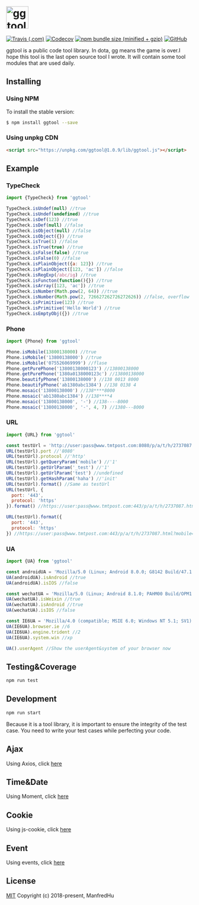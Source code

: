 <h1><a href='https://github.com/ManfredHu/ggtool'><img src='https://www.manfredhu.com/images/ggtool.png' height='60' alt='ggtool Logo' /></a></h1>

[![Travis (.com)](https://img.shields.io/travis/com/ManfredHu/ggtool.svg?style=flat-square)](https://travis-ci.org/ManfredHu/ggtool)
[![Codecov](https://img.shields.io/codecov/c/github/ManfredHu/ggtool.svg?style=flat-square)](https://github.com/ManfredHu/ggtool)
[![npm bundle size (minified + gzip)](https://img.shields.io/bundlephobia/minzip/react.svg?style=flat-square)](https://www.npmjs.com/package/ggtool)
[![GitHub](https://img.shields.io/github/license/mashape/apistatus.svg?style=flat-square)](https://github.com/ManfredHu/ggtool)

ggtool is a public code tool library.
In dota, gg means the game is over.I hope this tool is the last open source tool I wrote.
It will contain some tool modules that are used daily.

## Installing

### Using NPM
To install the stable version:

```bash
$ npm install ggtool --save
```

### Using unpkg CDN

```html
<script src="https://unpkg.com/ggtool@1.0.9/lib/ggtool.js"></script>
```

## Example

### TypeCheck

```js
import {TypeCheck} from 'ggtool'

TypeCheck.isUndef(null) //true
TypeCheck.isUndef(undefined) //true
TypeCheck.isDef(123) //true
TypeCheck.isDef(null) //false
TypeCheck.isObject(null) //false
TypeCheck.isObject({}) //true
TypeCheck.isTrue(1) //false
TypeCheck.isTrue(true) //true
TypeCheck.isFalse(false) //true
TypeCheck.isFalse(0) //false
TypeCheck.isPlainObject({a: 123}) //true
TypeCheck.isPlainObject([123, 'ac']) //false
TypeCheck.isRegExp(/abc/ig) //true
TypeCheck.isFuncton(function(){}) //true
TypeCheck.isArray([123, 'ac']) //true
TypeCheck.isNumber(Math.pow(2, 64)) //true
TypeCheck.isNumber(Math.pow(2, 726627262726272626)) //false, overflow
TypeCheck.isPrimitive(123) //true
TypeCheck.isPrimitive('Hello World') //true
TypeCheck.isEmptyObj({}) //true
```

### Phone
```js
import {Phone} from 'ggtool'

Phone.isMobile(13800138000) //true
Phone.isMobile('13800138000') //true
Phone.isMobile('075526069999') //flase
Phone.getPurePhone('13800138000123') //13800138000
Phone.getPurePhone('1380a0138000123c') //13800138000
Phone.beautifyPhone('13800138000') //138 0013 8000
Phone.beautifyPhone('ab1380abc1384') //138 0138 4
Phone.mosaic('13800138000') //138****8000
Phone.mosaic('ab1380abc1384') //138****4
Phone.mosaic('13800138000', '-') //138----8000
Phone.mosaic('13800138000', '-', 4, 7) //1380---8000
```

### URL
```js
import {URL} from 'ggtool'

const testUrl = 'http://user:pass@www.tmtpost.com:8080/p/a/t/h/2737087.html?mobile=1&mdebug=1&_test=1#haha=init&lh=1';
URL(testUrl).port //'8080'
URL(testUrl).protocol //'http'
URL(testUrl).getQueryParam('mobile') //'1'
URL(testUrl).getUrlParam('_test') //'1'
URL(testUrl).getUrlParam('test') //undefined
URL(testUrl).getHashParam('haha') //'init'
URL(testUrl).format() //Same as testUrl
URL(testUrl, {
  port: '443',
  protocol: 'https'
}).format() //https://user:pass@www.tmtpost.com:443/p/a/t/h/2737087.html?mobile=1&mdebug=1&_test=1#haha=init&lh=1

URL(testUrl).format({
  port: '443',
  protocol: 'https'
}) //https://user:pass@www.tmtpost.com:443/p/a/t/h/2737087.html?mobile=1&mdebug=1&_test=1#haha=init&lh=1
```

### UA
```js
import {UA} from 'ggtool'

const androidUA = 'Mozilla/5.0 (Linux; Android 8.0.0; G8142 Build/47.1.A.12.270) AppleWebKit/537.36 (KHTML, like Gecko) Chrome/67.0.3396.87 Mobile Safari/537.36';
UA(androidUA).isAndroid //true
UA(androidUA).isIOS //false

const wechatUA = 'Mozilla/5.0 (Linux; Android 8.1.0; PAHM00 Build/OPM1.171019.026; wv) AppleWebKit/537.36 (KHTML, like Gecko) Version/4.0 Chrome/62.0.3202.84 Mobile Safari/537.36 MicroMessenger/6.7.3.1360(0x26070336) NetType/WIFI Language/zh_CN Process/appbrand2';
UA(wechatUA).isWeixin //true
UA(wechatUA).isAndroid //true
UA(wechatUA).isIOS //false

const IE6UA = 'Mozilla/4.0 (compatible; MSIE 6.0; Windows NT 5.1; SV1)';
UA(IE6UA).browser.ie //6
UA(IE6UA).engine.trident //2
UA(IE6UA).system.win //xp

UA().userAgent //Show the userAgent&system of your browser now
```

## Testing&Coverage

```js
npm run test
```

## Development

```js
npm run start
```

Because it is a tool library, it is important to ensure the integrity of the test case.
You need to write your test cases while perfecting your code.

## Ajax
Using Axios, click [here](https://github.com/axios/axios)

## Time&Date
Using Moment, click [here](http://momentjs.cn/)

## Cookie
Using js-cookie, click [here](https://www.npmjs.com/package/js-cookie)

## Event
Using events, click [here](https://github.com/Gozala/events)

## License
[MIT](http://opensource.org/licenses/MIT)
Copyright (c) 2018-present, ManfredHu
